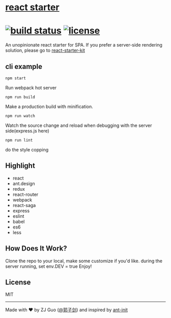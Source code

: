 # [react starter](https://facebook.github.io/react/)
[![build status](http://img.shields.io/travis/reactjs/react-redux/master.svg?style=flat-square)](http://www.guozj.com)
[![license](https://img.shields.io/github/license/mashape/apistatus.svg?maxAge=2592000)]()
=========================

An unopinionate react starter for SPA.
If you prefer a server-side rendering solution, please go to [react-starter-kit](https://github.com/kriasoft/react-starter-kit)


## cli example

```
npm start
```
Run webpack hot server
```
npm run build
```
Make a production build with minification.
```
npm run watch
```
Watch the source change and reload when debugging with the server side(express.js here)

```
npm run lint
```
do the style copping


## Highlight

- react
- ant.design
- redux
- react-router
- webpack
- react-saga
- express
- eslint
- babel
- es6
- less


## How Does It Work?

Clone the repo to your local, make some customize if you'd like.
during the server running, set env.DEV = true
Enjoy!

## License

MIT

---
Made with ♥ by ZJ Guo ([@郭子剑](http://www.weibo.com/111581118)) and inspired by [ant-init](https://github.com/ant-design/antd-init)